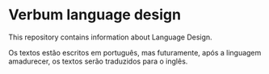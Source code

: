 
# Verbum language design

This repository contains information about Language Design.

Os textos estão escritos em português, mas futuramente, após a linguagem amadurecer, os textos serão traduzidos para o inglês.


